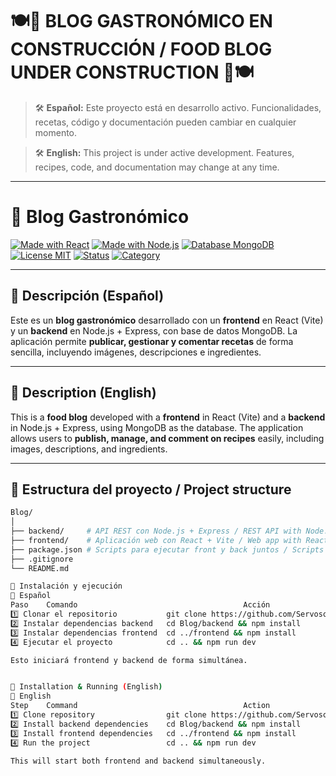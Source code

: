 # 🍽️🚧 **BLOG GASTRONÓMICO EN CONSTRUCCIÓN / FOOD BLOG UNDER CONSTRUCTION** 🚧🍽️

> 🛠️ **Español:** Este proyecto está en desarrollo activo. Funcionalidades, recetas, código y documentación pueden cambiar en cualquier momento. 
 
> 🛠️ **English:** This project is under active development. Features, recipes, code, and documentation may change at any time.  

---

# 🥗 Blog Gastronómico

[![Made with React](https://img.shields.io/badge/Frontend-React-blue?logo=react)](https://react.dev/)
[![Made with Node.js](https://img.shields.io/badge/Backend-Node.js-green?logo=node.js)](https://nodejs.org/)
[![Database MongoDB](https://img.shields.io/badge/Database-MongoDB-brightgreen?logo=mongodb)](https://www.mongodb.com/)
[![License MIT](https://img.shields.io/badge/License-MIT-yellow.svg)](LICENSE)
[![Status](https://img.shields.io/badge/Status-En%20Construcción-orange)](#)
[![Category](https://img.shields.io/badge/Category-Food%20Blog-red)](#)

---

## 📌 Descripción (Español)
Este es un **blog gastronómico** desarrollado con un **frontend** en React (Vite) y un **backend** en Node.js + Express, con base de datos MongoDB. La aplicación permite **publicar, gestionar y comentar recetas** de forma sencilla, incluyendo imágenes, descripciones e ingredientes.

---

## 📌 Description (English)
This is a **food blog** developed with a **frontend** in React (Vite) and a **backend** in Node.js + Express, using MongoDB as the database. The application allows users to **publish, manage, and comment on recipes** easily, including images, descriptions, and ingredients.

---

## 📂 Estructura del proyecto / Project structure

```bash
Blog/
│
├── backend/     # API REST con Node.js + Express / REST API with Node.js + Express
├── frontend/    # Aplicación web con React + Vite / Web app with React + Vite
├── package.json # Scripts para ejecutar front y back juntos / Scripts to run both
├── .gitignore
└── README.md

🚀 Instalación y ejecución
📜 Español
Paso	Comando                                     Acción
1️⃣ Clonar el repositorio	        git clone https://github.com/ServosoftOnline/Blog.git
2️⃣ Instalar dependencias backend	cd Blog/backend && npm install
3️⃣ Instalar dependencias frontend	cd ../frontend && npm install
4️⃣ Ejecutar el proyecto	        cd .. && npm run dev

Esto iniciará frontend y backend de forma simultánea.


🚀 Installation & Running (English)
📜 English
Step	Command                                     Action
1️⃣ Clone repository	            git clone https://github.com/ServosoftOnline/Blog.git
2️⃣ Install backend dependencies	cd Blog/backend && npm install
3️⃣ Install frontend dependencies	cd ../frontend && npm install
4️⃣ Run the project	                cd .. && npm run dev

This will start both frontend and backend simultaneously.